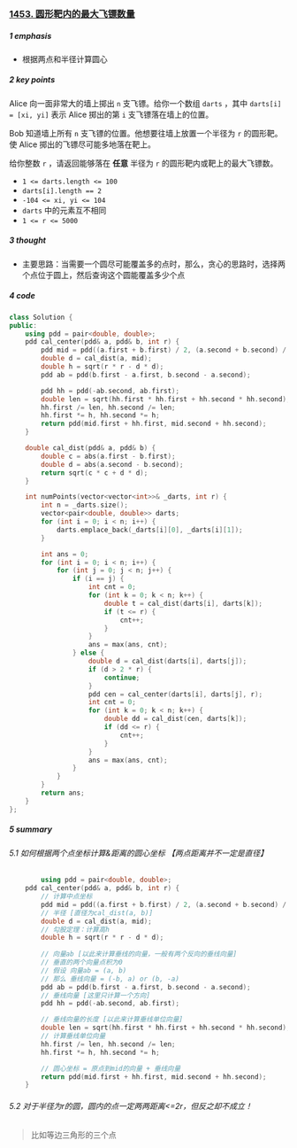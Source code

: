 ### [1453. 圆形靶内的最大飞镖数量](https://leetcode.cn/problems/maximum-number-of-darts-inside-of-a-circular-dartboard/)

##### 1 emphasis

* 根据两点和半径计算圆心



##### 2 key points

Alice 向一面非常大的墙上掷出 `n` 支飞镖。给你一个数组 `darts` ，其中 `darts[i] = [xi, yi]` 表示 Alice 掷出的第 `i` 支飞镖落在墙上的位置。

Bob 知道墙上所有 `n` 支飞镖的位置。他想要往墙上放置一个半径为 `r` 的圆形靶。使 Alice 掷出的飞镖尽可能多地落在靶上。

给你整数 `r` ，请返回能够落在 **任意** 半径为 `r` 的圆形靶内或靶上的最大飞镖数。

- `1 <= darts.length <= 100`
- `darts[i].length == 2`
- `-104 <= xi, yi <= 104`
- `darts` 中的元素互不相同
- `1 <= r <= 5000`



##### 3 thought

* 主要思路：当需要一个圆尽可能覆盖多的点时，那么，贪心的思路时，选择两个点位于圆上，然后查询这个圆能覆盖多少个点



##### 4 code

```cpp
class Solution {
public:
    using pdd = pair<double, double>;
    pdd cal_center(pdd& a, pdd& b, int r) {
        pdd mid = pdd((a.first + b.first) / 2, (a.second + b.second) / 2);
        double d = cal_dist(a, mid);
        double h = sqrt(r * r - d * d);
        pdd ab = pdd(b.first - a.first, b.second - a.second);

        pdd hh = pdd(-ab.second, ab.first);
        double len = sqrt(hh.first * hh.first + hh.second * hh.second);
        hh.first /= len, hh.second /= len;
        hh.first *= h, hh.second *= h;
        return pdd(mid.first + hh.first, mid.second + hh.second);
    }

    double cal_dist(pdd& a, pdd& b) {
        double c = abs(a.first - b.first);
        double d = abs(a.second - b.second);
        return sqrt(c * c + d * d);
    }

    int numPoints(vector<vector<int>>& _darts, int r) { 
        int n = _darts.size();
        vector<pair<double, double>> darts;
        for (int i = 0; i < n; i++) {
            darts.emplace_back(_darts[i][0], _darts[i][1]);
        }

        int ans = 0;
        for (int i = 0; i < n; i++) {
            for (int j = 0; j < n; j++) {
                if (i == j) {
                    int cnt = 0;
                    for (int k = 0; k < n; k++) {
                        double t = cal_dist(darts[i], darts[k]);
                        if (t <= r) {
                            cnt++;
                        }
                    }
                    ans = max(ans, cnt);
                } else {
                    double d = cal_dist(darts[i], darts[j]);
                    if (d > 2 * r) {
                        continue;
                    }
                    pdd cen = cal_center(darts[i], darts[j], r);
                    int cnt = 0;
                    for (int k = 0; k < n; k++) {
                        double dd = cal_dist(cen, darts[k]);
                        if (dd <= r) {
                            cnt++;
                        }
                    }
                    ans = max(ans, cnt);
                }
            }
        }
        return ans;
    }
};
```



##### 5 summary

###### 5.1 如何根据两个点坐标计算&距离的圆心坐标 【两点距离并不一定是直径】

```cpp
		using pdd = pair<double, double>;
    pdd cal_center(pdd& a, pdd& b, int r) {
        // 计算中点坐标
        pdd mid = pdd((a.first + b.first) / 2, (a.second + b.second) / 2);
        // 半径 [直径为cal_dist(a, b)]
        double d = cal_dist(a, mid);
        // 勾股定理：计算高h
        double h = sqrt(r * r - d * d);
        
        // 向量ab [以此来计算垂线的向量，一般有两个反向的垂线向量]
        // 垂直的两个向量点积为0
        // 假设 向量ab = (a, b)
        // 那么 垂线向量 = (-b, a) or (b, -a)
        pdd ab = pdd(b.first - a.first, b.second - a.second);
        // 垂线向量 [这里只计算一个方向]
        pdd hh = pdd(-ab.second, ab.first);

        // 垂线向量的长度 [以此来计算垂线单位向量]
        double len = sqrt(hh.first * hh.first + hh.second * hh.second);
        // 计算垂线单位向量
        hh.first /= len, hh.second /= len;
        hh.first *= h, hh.second *= h;

        // 圆心坐标 = 原点到mid的向量 + 垂线向量
        return pdd(mid.first + hh.first, mid.second + hh.second);
    }
```



###### 5.2 对于半径为r的圆，圆内的点一定两两距离<=2r，但反之却不成立！

> 比如等边三角形的三个点